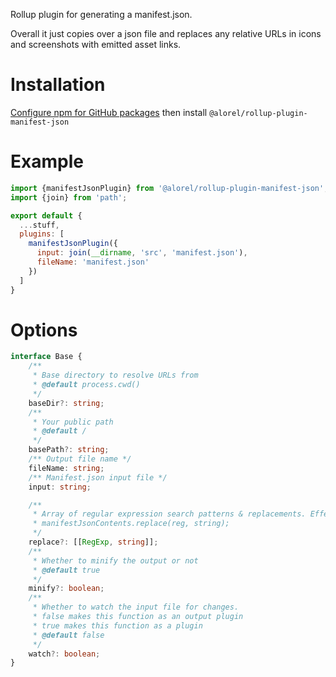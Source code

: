 Rollup plugin for generating a manifest.json.

Overall it just copies over a json file and replaces any relative
URLs in icons and screenshots with emitted asset links.

# Installation

[Configure npm for GitHub packages](https://help.github.com/en/packages/using-github-packages-with-your-projects-ecosystem/configuring-npm-for-use-with-github-packages)
then install `@alorel/rollup-plugin-manifest-json`

# Example

```javascript
import {manifestJsonPlugin} from '@alorel/rollup-plugin-manifest-json';
import {join} from 'path';

export default {
  ...stuff,
  plugins: [
    manifestJsonPlugin({
      input: join(__dirname, 'src', 'manifest.json'),
      fileName: 'manifest.json'
    })
  ]
}
```

# Options

```typescript
interface Base {
    /**
     * Base directory to resolve URLs from
     * @default process.cwd()
     */
    baseDir?: string;
    /**
     * Your public path
     * @default /
     */
    basePath?: string;
    /** Output file name */
    fileName: string;
    /** Manifest.json input file */
    input: string;

    /**
     * Array of regular expression search patterns & replacements. Effectively does
     * manifestJsonContents.replace(reg, string);
     */
    replace?: [[RegExp, string]];
    /**
     * Whether to minify the output or not
     * @default true
     */
    minify?: boolean;
    /**
     * Whether to watch the input file for changes.
     * false makes this function as an output plugin
     * true makes this function as a plugin
     * @default false
     */
    watch?: boolean;
}
```
